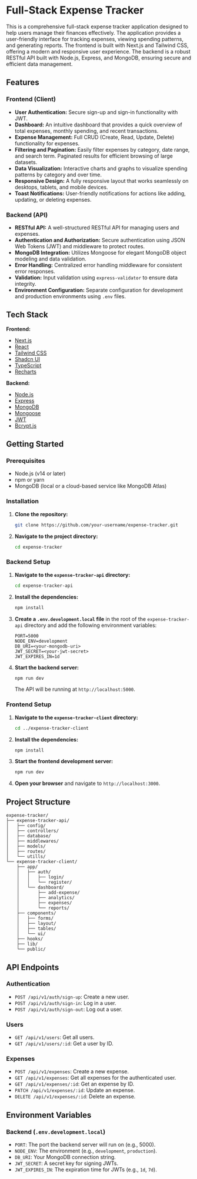 # Full-Stack Expense Tracker

This is a comprehensive full-stack expense tracker application designed to help users manage their finances effectively. The application provides a user-friendly interface for tracking expenses, viewing spending patterns, and generating reports. The frontend is built with Next.js and Tailwind CSS, offering a modern and responsive user experience. The backend is a robust RESTful API built with Node.js, Express, and MongoDB, ensuring secure and efficient data management.

## Features

### Frontend (Client)

- **User Authentication:** Secure sign-up and sign-in functionality with JWT.
- **Dashboard:** An intuitive dashboard that provides a quick overview of total expenses, monthly spending, and recent transactions.
- **Expense Management:** Full CRUD (Create, Read, Update, Delete) functionality for expenses.
- **Filtering and Pagination:** Easily filter expenses by category, date range, and search term. Paginated results for efficient browsing of large datasets.
- **Data Visualization:** Interactive charts and graphs to visualize spending patterns by category and over time.
- **Responsive Design:** A fully responsive layout that works seamlessly on desktops, tablets, and mobile devices.
- **Toast Notifications:** User-friendly notifications for actions like adding, updating, or deleting expenses.

### Backend (API)

- **RESTful API:** A well-structured RESTful API for managing users and expenses.
- **Authentication and Authorization:** Secure authentication using JSON Web Tokens (JWT) and middleware to protect routes.
- **MongoDB Integration:** Utilizes Mongoose for elegant MongoDB object modeling and data validation.
- **Error Handling:** Centralized error handling middleware for consistent error responses.
- **Validation:** Input validation using `express-validator` to ensure data integrity.
- **Environment Configuration:** Separate configuration for development and production environments using `.env` files.

## Tech Stack

**Frontend:**

- [Next.js](https://nextjs.org/)
- [React](https://reactjs.org/)
- [Tailwind CSS](https://tailwindcss.com/)
- [Shadcn UI](https://ui.shadcn.com/)
- [TypeScript](https://www.typescriptlang.org/)
- [Recharts](https://recharts.org/)

**Backend:**

- [Node.js](https://nodejs.org/)
- [Express](https://expressjs.com/)
- [MongoDB](https://www.mongodb.com/)
- [Mongoose](https://mongoosejs.com/)
- [JWT](https://jwt.io/)
- [Bcrypt.js](https://www.npmjs.com/package/bcryptjs)

## Getting Started

### Prerequisites

- Node.js (v14 or later)
- npm or yarn
- MongoDB (local or a cloud-based service like MongoDB Atlas)

### Installation

1. **Clone the repository:**
   ```bash
   git clone https://github.com/your-username/expense-tracker.git
   ```
2. **Navigate to the project directory:**
   ```bash
   cd expense-tracker
   ```

### Backend Setup

1. **Navigate to the `expense-tracker-api` directory:**
   ```bash
   cd expense-tracker-api
   ```
2. **Install the dependencies:**
   ```bash
   npm install
   ```
3. **Create a `.env.development.local` file** in the root of the `expense-tracker-api` directory and add the following environment variables:
   ```
   PORT=5000
   NODE_ENV=development
   DB_URI=<your-mongodb-uri>
   JWT_SECRET=<your-jwt-secret>
   JWT_EXPIRES_IN=1d
   ```
4. **Start the backend server:**
   ```bash
   npm run dev
   ```
   The API will be running at `http://localhost:5000`.

### Frontend Setup

1. **Navigate to the `expense-tracker-client` directory:**
   ```bash
   cd ../expense-tracker-client
   ```
2. **Install the dependencies:**
   ```bash
   npm install
   ```
3. **Start the frontend development server:**
   ```bash
   npm run dev
   ```
4. **Open your browser** and navigate to `http://localhost:3000`.

## Project Structure

```
expense-tracker/
├── expense-tracker-api/
│   ├── config/
│   ├── controllers/
│   ├── database/
│   ├── middlewares/
│   ├── models/
│   ├── routes/
│   └── utills/
└── expense-tracker-client/
    ├── app/
    │   ├── auth/
    │   │   ├── login/
    │   │   └── register/
    │   └── dashboard/
    │       ├── add-expense/
    │       ├── analytics/
    │       ├── expenses/
    │       └── reports/
    ├── components/
    │   ├── forms/
    │   ├── layout/
    │   ├── tables/
    │   └── ui/
    ├── hooks/
    ├── lib/
    └── public/
```

## API Endpoints

### Authentication

- `POST /api/v1/auth/sign-up`: Create a new user.
- `POST /api/v1/auth/sign-in`: Log in a user.
- `POST /api/v1/auth/sign-out`: Log out a user.

### Users

- `GET /api/v1/users`: Get all users.
- `GET /api/v1/users/:id`: Get a user by ID.

### Expenses

- `POST /api/v1/expenses`: Create a new expense.
- `GET /api/v1/expenses`: Get all expenses for the authenticated user.
- `GET /api/v1/expenses/:id`: Get an expense by ID.
- `PATCH /api/v1/expenses/:id`: Update an expense.
- `DELETE /api/v1/expenses/:id`: Delete an expense.

## Environment Variables

### Backend (`.env.development.local`)

- `PORT`: The port the backend server will run on (e.g., 5000).
- `NODE_ENV`: The environment (e.g., `development`, `production`).
- `DB_URI`: Your MongoDB connection string.
- `JWT_SECRET`: A secret key for signing JWTs.
- `JWT_EXPIRES_IN`: The expiration time for JWTs (e.g., `1d`, `7d`).




